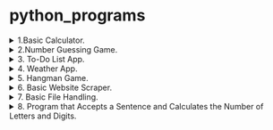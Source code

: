 # python_programs
<details>
<summary> 1.Basic Calculator. </summary>
Explanation:<br>
We define four functions (add, subtract, multiply, divide) that take two parameters and perform basic arithmetic operations.<br>
The input function is used to take user input for two numbers, which are then converted to floats.<br>
The program prints the results of the addition, subtraction, multiplication, and division of the two numbers.  
</details>

<details>
<summary> 2.Number Guessing Game. </summary>
Explanation:<br>
The program generates a random number between 1 and 100 using the random module.<br>
It prompts the user to guess the number and provides feedback on whether the guess is too high or too low.<br>
The game continues until the correct number is guessed.
</details>

<details>
<summary> 3. To-Do List App.</summary>
Explanation:<br>
The program provides a simple menu with options to add tasks, view tasks, or quit.<br>
Tasks are stored in a list, and the user can interactively manage the to-do list.<br>
The app continues running until the user chooses to quit.
</details>

<details>
<summary> 4. Weather App. </summary>
Explanation:<br>
The program prompts the user to enter the city name and constructs a URL to fetch weather data using the OpenWeatherMap API.<br>
It sends an HTTP request using the `requests` library and processes the JSON response.<br>
If the request is successful (status code 200), it extracts and displays the current temperature and weather description.<br>
In case of an error, it prints an error message.
</details>

<details>
<summary> 5. Hangman Game. </summary>
Explanation:<br>
The program selects a random word from a predefined list, and the player needs to guess the word by inputting letters.<br>
It displays the current state of the word with underscores for unguessed letters and updates it as the player guesses correctly.<br>
The player has a limited number of attempts (6 in this case) to guess the word.<br>
If the player guesses the word or runs out of attempts, the game ends.
</details>

<details>
<summary> 6. Basic Website Scraper. </summary>
Explanation:<br>
The Python script uses the `requests` library to fetch the HTML content of 'https://www.google.com' and `BeautifulSoup` to parse the HTML.<br>
It then extracts and prints the `href` attribute of all links (`a` tags) from the Google homepage.
</details>

<details>
<summary> 7. Basic File Handling. </summary>
Explanation:<br>
The Python program demonstrates basic file handling operations - writing content to a file and reading content from a file.<br>
It writes a sample line to a file, then reads and prints the content of the file.
</details>

<details>
<summary> 8. Program that Accepts a Sentence and Calculates the Number of Letters and Digits. </summary>
Explanation:<br>
The Python program defines a function `count_letters_digits` that takes a sentence as input and counts the number of letters and digits in it.<br>
It then takes user input, calls the function, and prints the counts of letters and digits in the entered sentence.
</details>
